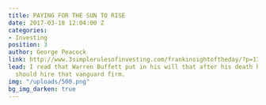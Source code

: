 ```yaml
---
title: PAYING FOR THE SUN TO RISE
date: 2017-03-18 12:04:00 Z
categories:
- Investing
position: 3
author: George Peacock
link: http://www.3simplerulesofinvesting.com/frankinsightoftheday/?p=1327
lead: I read that Warren Buffett put in his will that after his death his trustees
  should hire that vanguard firm.
img: "/uploads/500.png"
bg_img_darken: true
---
```


